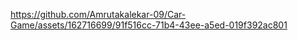 

https://github.com/Amrutakalekar-09/Car-Game/assets/162716699/91f516cc-71b4-43ee-a5ed-019f392ac801

